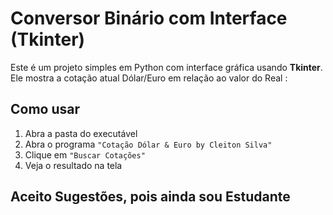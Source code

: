 # Conversor Binário com Interface (Tkinter)

Este é um projeto simples em Python com interface gráfica usando **Tkinter**.  
Ele mostra a cotação atual Dólar/Euro em relação ao valor do Real :

## Como usar

1. Abra a pasta do executável
2. Abra o programa `"Cotação Dólar & Euro by Cleiton Silva"`
3. Clique em `"Buscar Cotações"`
4. Veja o resultado na tela

## Aceito Sugestões, pois ainda sou Estudante
